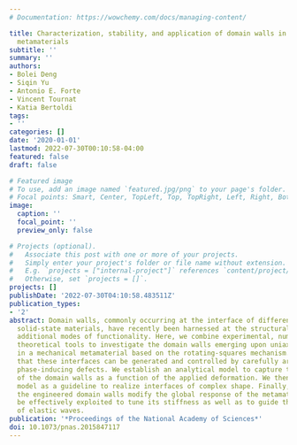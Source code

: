 ```yaml
---
# Documentation: https://wowchemy.com/docs/managing-content/

title: Characterization, stability, and application of domain walls in flexible mechanical
  metamaterials
subtitle: ''
summary: ''
authors:
- Bolei Deng
- Siqin Yu
- Antonio E. Forte
- Vincent Tournat
- Katia Bertoldi
tags:
- ''
categories: []
date: '2020-01-01'
lastmod: 2022-07-30T00:10:58-04:00
featured: false
draft: false

# Featured image
# To use, add an image named `featured.jpg/png` to your page's folder.
# Focal points: Smart, Center, TopLeft, Top, TopRight, Left, Right, BottomLeft, Bottom, BottomRight.
image:
  caption: ''
  focal_point: ''
  preview_only: false

# Projects (optional).
#   Associate this post with one or more of your projects.
#   Simply enter your project's folder or file name without extension.
#   E.g. `projects = ["internal-project"]` references `content/project/deep-learning/index.md`.
#   Otherwise, set `projects = []`.
projects: []
publishDate: '2022-07-30T04:10:58.483511Z'
publication_types:
- '2'
abstract: Domain walls, commonly occurring at the interface of different phases in
  solid-state materials, have recently been harnessed at the structural scale to enable
  additional modes of functionality. Here, we combine experimental, numerical, and
  theoretical tools to investigate the domain walls emerging upon uniaxial compression
  in a mechanical metamaterial based on the rotating-squares mechanism. We first show
  that these interfaces can be generated and controlled by carefully arranging a few
  phase-inducing defects. We establish an analytical model to capture the evolution
  of the domain walls as a function of the applied deformation. We then employ this
  model as a guideline to realize interfaces of complex shape. Finally, we show that
  the engineered domain walls modify the global response of the metamaterial and can
  be effectively exploited to tune its stiffness as well as to guide the propagation
  of elastic waves.
publication: '*Proceedings of the National Academy of Sciences*'
doi: 10.1073/pnas.2015847117
---
```

